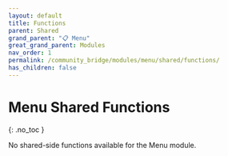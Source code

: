 ```yaml
---
layout: default
title: Functions
parent: Shared
grand_parent: "📋 Menu"
great_grand_parent: Modules
nav_order: 1
permalink: /community_bridge/modules/menu/shared/functions/
has_children: false
---
```


# Menu Shared Functions
{: .no_toc }

No shared-side functions available for the Menu module.
